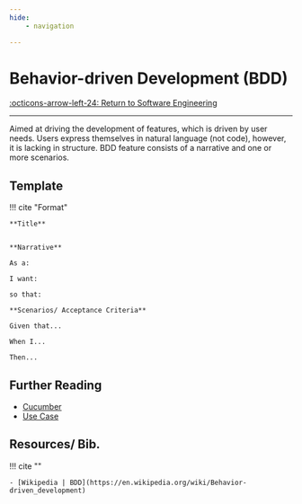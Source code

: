 ```yaml
---
hide:
    - navigation

---
```


# Behavior-driven Development (BDD)

[:octicons-arrow-left-24: Return to Software Engineering](/Bodies-of-Knowledge/Software-Engineering/)

---

Aimed at driving the development of features, which is driven by user needs. Users express themselves in natural language (not code), however, it is lacking in structure. BDD feature consists of a narrative and one or more scenarios.

## Template

!!! cite "Format"

    **Title**


    **Narrative**

    As a:

    I want:

    so that:

    **Scenarios/ Acceptance Criteria**

    Given that...

    When I...

    Then...

## Further Reading

- [Cucumber](Cucumber.md)
- [Use Case](UML-Diagrams.md)

## Resources/ Bib.

!!! cite ""

    - [Wikipedia | BDD](https://en.wikipedia.org/wiki/Behavior-driven_development)